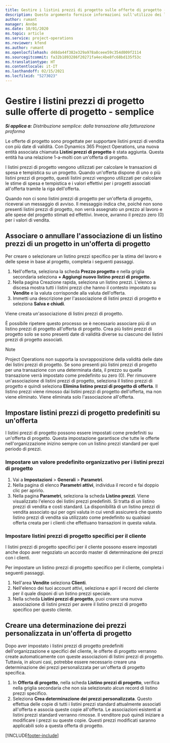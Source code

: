 ```yaml
---
title: Gestire i listini prezzi di progetto sulle offerte di progetto - semplice
description: Questo argomento fornisce informazioni sull'utilizzo dei listini prezzi di progetto sulle offerte. (Sales)
author: rumant
manager: Annbe
ms.date: 10/01/2020
ms.topic: article
ms.service: project-operations
ms.reviewer: kfend
ms.author: rumant
ms.openlocfilehash: d48da44f382e329a978a8ceee59c354d009f2114
ms.sourcegitcommit: fa32b1893286f20271fa4ec4be8fc68bd135f53c
ms.translationtype: HT
ms.contentlocale: it-IT
ms.lasthandoff: 02/15/2021
ms.locfileid: "5273023"
---
```

# <a name="manage-project-price-lists-on-project-quotes---lite"></a>Gestire i listini prezzi di progetto sulle offerte di progetto - semplice

_**Si applica a:** Distribuzione semplice: dalla transazione alla fatturazione proforma_

Le offerte di progetto sono progettate per supportare listini prezzi di vendita con più date di validità. Con Dynamics 365 Project Operations, una nuova entità associata chiamata **Listini prezzi di progetto** è stata aggiunta. Questa entità ha una relazione 1-a-molti con un'offerta di progetto.

I listini prezzi di progetto vengono utilizzati per calcolare le transazioni di spesa e tempistica su un progetto. Quando un'offerta dispone di uno o più listini prezzi di progetto, questi listini prezzi vengono utilizzati per calcolare le stime di spesa e tempistica e i valori effettivi per i progetti associati all'offerta tramite la riga dell'offerta.

Quando non ci sono listini prezzi di progetto per un'offerta di progetto, riceverai un messaggio di avviso. Il messaggio indica che, poiché non sono presenti listini prezzi di progetto, non verrà assegnato un prezzo al lavoro e alle spese del progetto stimati ed effettivi. Invece, avranno il prezzo zero (0) per i valori di vendita.

## <a name="associate-or-disassociate-a-project-price-list-on-a-project-quote"></a>Associare o annullare l'associazione di un listino prezzi di un progetto in un'offerta di progetto

Per creare o selezionare un listino prezzi specifico per la stima del lavoro e delle spese in base al progetto, completa i seguenti passaggi.

1. Nell'offerta, seleziona la scheda **Prezzo progetto** e nella griglia secondaria seleziona **+ Aggiungi nuovo listino prezzi di progetto**.
2. Nella pagina Creazione rapida, seleziona un listino prezzi. L'elenco a discesa mostra tutti i listini prezzi che hanno il contesto impostato su **Vendite** e la valuta corrisponde alla valuta dell'offerta.
4. Immetti una descrizione per l'associazione di listini prezzi di progetto e seleziona **Salva e chiudi**.

Viene creata un'associazione di listini prezzi di progetto.

È possibile ripetere questo processo se è necessario associare più di un listino prezzi di progetto all'offerta di progetto. Crea più listini prezzi di progetto solo se sono presenti date di validità diverse su ciascuno dei listini prezzi di progetto associati.

> [!NOTE]
> Project Operations non supporta la sovrapposizione della validità delle date dei listini prezzi di progetto. Se sono presenti più listini prezzi di progetto per una transazione con una determinata data, il prezzo su quella transazione verrà impostato come predefinito su zero (0).
Per rimuovere un'associazione di listini prezzi di progetto, seleziona il listino prezzi di progetto e quindi seleziona **Elimina listino prezzi di progetto di offerta**. Il listino prezzi viene rimosso dai listini prezzi di progetto dell'offerta, ma non viene eliminato. Viene eliminata solo l'associazione all'offerta.

## <a name="set-up-default-project-price-lists-on-a-quote"></a>Impostare listini prezzi di progetto predefiniti su un'offerta

I listini prezzi di progetto possono essere impostati come predefiniti su un'offerta di progetto. Questa impostazione garantisce che tutte le offerte nell'organizzazione inizino sempre con un listino prezzi standard per quel periodo di prezzi.

### <a name="set-up-organizational-default-for-project-price-lists"></a>Impostare un valore predefinito organizzativo per i listini prezzi di progetto

1. Vai a **Impostazioni** > **Generali** > **Parametri**.
2. Nella pagina di elenco **Parametri attivi**, individua il record e fai doppio clic per aprirlo. 
3. Nella pagina **Parametri**, seleziona la scheda **Listino prezzi**. Viene visualizzato l'elenco dei listini prezzi predefiniti. Si tratta di un listino prezzi di vendita e costi standard. La disponibilità di un listino prezzi di vendita associato qui per ogni valuta in cui vendi assicurerà che questo listino prezzi di vendita sia utilizzato come predefinito su qualsiasi offerta creata per i clienti che effettuano transazioni in questa valuta.

### <a name="set-up-customer-specific-project-price-lists"></a>Impostare listini prezzi di progetto specifici per il cliente

I listini prezzi di progetto specifici per il cliente possono essere impostati anche dopo aver negoziato un accordo master di determinazione dei prezzi con i clienti.

Per impostare un listino prezzi di progetto specifico per il cliente, completa i seguenti passaggi.

1. Nell'area **Vendite** seleziona **Clienti**.
2. Nell'elenco dei tuoi account attivi, seleziona e apri il record del cliente per il quale disponi di un listino prezzi speciale.
3. Nella scheda **Listini prezzi di progetto**, puoi creare una nuova associazione di listini prezzi per avere il listino prezzi di progetto specifico per questo cliente.

## <a name="create-custom-pricing-on-a-project-quote"></a>Creare una determinazione dei prezzi personalizzata in un'offerta di progetto

Dopo aver impostato i listini prezzi di progetto predefiniti dell'organizzazione e specifici del cliente, le offerte di progetto verranno create automaticamente con queste associazioni di listini prezzi di progetto. Tuttavia, in alcuni casi, potrebbe essere necessario creare una determinazione dei prezzi personalizzata per un'offerta di progetto specifica. 

1. In **Offerta di progetto**, nella scheda **Listino prezzi di progetto**, verifica nella griglia secondaria che non sia selezionato alcun record di listino prezzi specifico.
2. Seleziona **Crea determinazione dei prezzi personalizzata**. Questo effettua delle copie di tutti i listini prezzi standard attualmente associati all'offerta e associa queste copie all'offerta. Le associazioni esistenti ai listini prezzi standard verranno rimosse. Il venditore può quindi iniziare a modificare i prezzi su queste copie. Questi prezzi modificati saranno applicabili solo a questa offerta di progetto.


[!INCLUDE[footer-include](../../includes/footer-banner.md)]